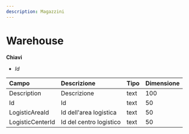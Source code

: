 ```yaml
---
description: Magazzini
---
```


# Warehouse

**Chiavi**

* _Id_

| Campo | Descrizione | Tipo | Dimensione |
| :--- | :--- | :--- | :--- |
| Description | Descrizione | text | 100 |
| Id | Id | text | 50 |
| LogisticAreaId | Id dell'area logistica | text | 50 |
| LogisticCenterId | Id del centro logistico | text | 50 |

